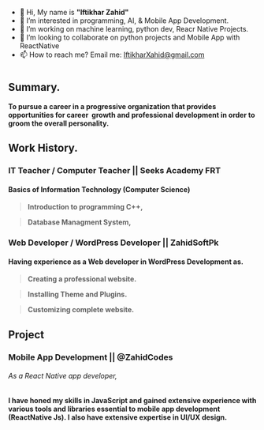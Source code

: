 - 👋 Hi, My name is <b>"Iftikhar Zahid"</b>
- 👀 I’m interested in programming, AI, & Mobile App Development.
- 🌱 I’m working on machine learning, python dev, Reacr Native Projects.
- 💞️ I’m looking to collaborate on python projects and Mobile App with ReactNative 
- 📫 How to reach me? Email me: <link>IftikharXahid@gmail.com</link>
#
## <b>Summary.
To pursue a career in a progressive organization that provides opportunities for career  growth and professional development in order to groom the overall personality.
## <b>Work History.
### IT Teacher / Computer Teacher || Seeks Academy FRT
#### Basics of Information Technology (Computer Science)
>Introduction to programming C++,

>Database Managment System,

### Web Developer / WordPress Developer || ZahidSoftPk
#### Having experience as a Web developer in WordPress Development as.
> Creating a professional website.

> Installing Theme and Plugins.

> Customizing complete website.

## <b>Project
###  Mobile App Development || @ZahidCodes
###### As a React Native app developer,
I have honed my skills in JavaScript and gained extensive experience with various tools and libraries essential to mobile app development (ReactNative Js).
I also have extensive expertise in UI/UX design. 
